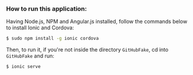 
### How to run this application:

Having Node.js, NPM and Angular.js installed, follow the commands below to install Ionic and Cordova:

```bash
$ sudo npm install -g ionic cordova
```

Then, to run it, if you're not inside the directory `GitHubFake`, cd into `GitHubFake` and run:

```bash
$ ionic serve
```
